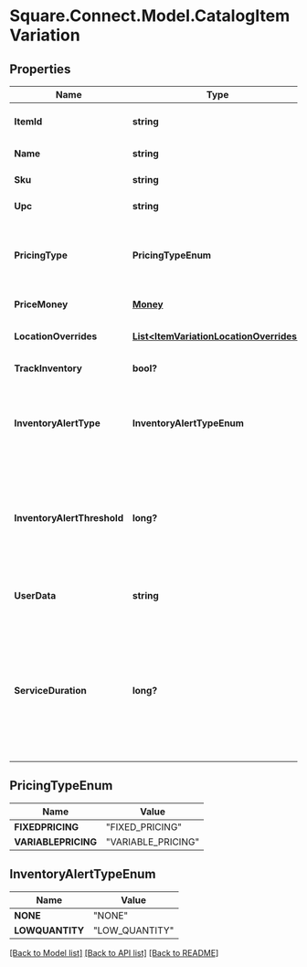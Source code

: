 # Square.Connect.Model.CatalogItemVariation
## Properties

Name | Type | Description | Notes
------------ | ------------- | ------------- | -------------
**ItemId** | **string** | The ID of the [CatalogItem](#type-catalogitem) associated with this item variation. Searchable. | [optional] 
**Name** | **string** | The item variation&#39;s name. Searchable. | [optional] 
**Sku** | **string** | The item variation&#39;s SKU, if any. Searchable. | [optional] 
**Upc** | **string** | The item variation&#39;s UPC, if any. Searchable. | [optional] 
**PricingType** | **PricingTypeEnum** | Indicates whether the item variation&#39;s price is fixed or determined at the time of sale. See [CatalogPricingType](#type-catalogpricingtype) for all possible values. | [optional] 
**PriceMoney** | [**Money**](Money.md) | The item variation&#39;s price, if fixed pricing is used. | [optional] 
**LocationOverrides** | [**List&lt;ItemVariationLocationOverrides&gt;**](ItemVariationLocationOverrides.md) | Per-[location][#type-location] price and inventory overrides. | [optional] 
**TrackInventory** | **bool?** | If &#x60;true&#x60;, inventory tracking is active for the variation. | [optional] 
**InventoryAlertType** | **InventoryAlertTypeEnum** | Indicates whether the item variation displays an alert when its inventory quantity is less than or equal to its &#x60;inventory_alert_threshold&#x60;. See [InventoryAlertType](#type-inventoryalerttype) for all possible values. | [optional] 
**InventoryAlertThreshold** | **long?** | If the inventory quantity for the variation is less than or equal to this value and &#x60;inventory_alert_type&#x60; is &#x60;LOW_QUANTITY&#x60;, the variation displays an alert in the merchant dashboard.  This value is always an integer. | [optional] 
**UserData** | **string** | Arbitrary user metadata to associate with the item variation. Cannot exceed 255 characters. Searchable. | [optional] 
**ServiceDuration** | **long?** | If the [CatalogItem](#type-catalogitem) that owns this item variation is of type &#x60;APPOINTMENTS_SERVICE&#x60;, then this is the duration of the service in milliseconds. For example, a 30 minute appointment would have the value &#x60;1800000&#x60;, which is equal to 30 (minutes) * 60 (seconds per minute) * 1000 (milliseconds per second). | [optional] 


## PricingTypeEnum

Name | Value
------------ | -------------
**FIXEDPRICING** | "FIXED_PRICING"
**VARIABLEPRICING** | "VARIABLE_PRICING"


## InventoryAlertTypeEnum

Name | Value
------------ | -------------
**NONE** | "NONE"
**LOWQUANTITY** | "LOW_QUANTITY"



[[Back to Model list]](../README.md#documentation-for-models) [[Back to API list]](../README.md#documentation-for-api-endpoints) [[Back to README]](../README.md)


